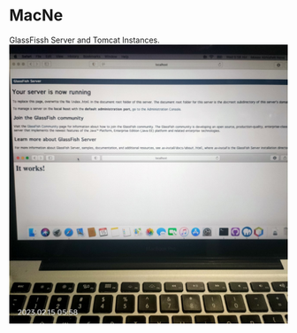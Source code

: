 # MacNe
GlassFissh Server and Tomcat Instances.
![Test Imag 8](https://github.com/mosesnova/MacNetCode/blob/main/gftom.jpg)

